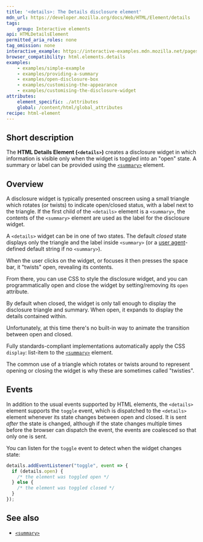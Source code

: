 ```yaml
---
title: '<details>: The Details disclosure element'
mdn_url: https://developer.mozilla.org/docs/Web/HTML/Element/details
tags:
    group: Interactive elements
api: HTMLDetailsElement
permitted_aria_roles: none
tag_omission: none
interactive_example: https://interactive-examples.mdn.mozilla.net/pages/tabbed/details.html
browser_compatibility: html.elements.details
examples:
    - examples/simple-example
    - examples/providing-a-summary
    - examples/open-disclosure-box
    - examples/customising-the-appearance
    - examples/customising-the-disclosure-widget
attributes:
    element_specific: ./attributes
    global: /content/html/global_attributes
recipe: html-element
---
```


## Short description
The **HTML Details Element (`<details>`)** creates a disclosure widget
in which information is visible only when the widget is toggled into an
"open" state. A summary or label can be provided using
the [`<summary>`](/en-US/docs/Web/HTML/Element/summary) element.

## Overview
A disclosure widget is typically presented onscreen using a small
triangle which rotates (or twists) to indicate open/closed status, with
a label next to the triangle. If the first child of the `<details>`
element is a `<summary>`, the contents of the `<summary>` element are
used as the label for the disclosure widget.

A `<details>` widget can be in one of two states. The default *closed*
state displays only the triangle and the label inside `<summary>` (or a
[user agent](/en-US/docs/Glossary/user_agent)-defined
default string if no `<summary>`).

When the user clicks on the
widget, or focuses it then presses the space bar, it "twists" open,
revealing its contents.

From there, you can use CSS to style the disclosure widget, and you can
programmatically open and close the widget by setting/removing its
`open` attribute.

By default when closed, the widget is only tall enough to display the
disclosure triangle and summary. When open, it expands to display the
details contained within.

Unfortunately, at this time there's no built-in way to
animate the transition between open and closed.

Fully standards-compliant implementations automatically apply the CSS
`display`: list-item to the
[`<summary>`](/en-US/docs/Web/HTML/Element/summary)
element.

The common use of a triangle which rotates or twists around to
represent opening or closing the widget is why these are sometimes
called "twisties".

## Events

In addition to the usual events supported by HTML elements, the
`<details>` element supports the `toggle` event, which is dispatched to
the `<details>` element whenever its state changes between open and
closed. It is sent *after* the state is changed, although if the state
changes multiple times before the browser can dispatch the event, the
events are coalesced so that only one is sent.

You can listen for the `toggle` event to detect when the widget changes
state:

```js
details.addEventListener("toggle", event => {
  if (details.open) {
    /* the element was toggled open */
  } else {
    /* the element was toggled closed */
  }
});
```

## See also

- [`<summary>`](/en-US/docs/Web/HTML/Element/summary)

